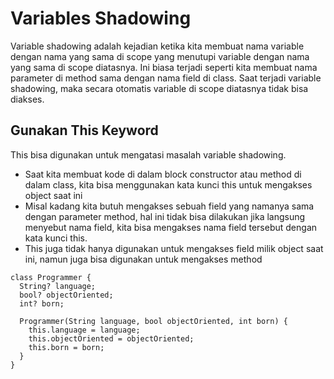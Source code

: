 # Variables Shadowing
Variable shadowing adalah kejadian ketika kita membuat nama variable dengan nama yang sama di scope yang menutupi variable dengan nama yang sama di scope diatasnya. Ini biasa terjadi seperti kita membuat nama parameter di method sama dengan nama field di class. Saat terjadi variable shadowing, maka secara otomatis variable di scope diatasnya tidak bisa
diakses.

## Gunakan This Keyword
This bisa digunakan untuk mengatasi masalah variable shadowing.
- Saat kita membuat kode di dalam block constructor atau method di dalam class, kita bisa
menggunakan kata kunci this untuk mengakses object saat ini
- Misal kadang kita butuh mengakses sebuah field yang namanya sama dengan parameter method,
hal ini tidak bisa dilakukan jika langsung menyebut nama field, kita bisa mengakses nama field
tersebut dengan kata kunci this.
- This juga tidak hanya digunakan untuk mengakses field milik object saat ini, namun juga bisa
digunakan untuk mengakses method
```
class Programmer {
  String? language;
  bool? objectOriented;
  int? born;

  Programmer(String language, bool objectOriented, int born) {
    this.language = language;
    this.objectOriented = objectOriented;
    this.born = born;
  }
}

```